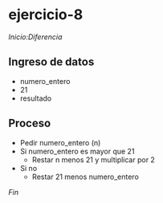 # ejercicio-8

*Inicio:Diferencia*

## Ingreso de datos
- numero_entero
- 21
- resultado
    
## Proceso
- Pedir numero_entero (n)
- Si numero_entero es mayor que 21
    - Restar n menos 21 y multiplicar por 2
- Si no 
    - Restar 21 menos numero_entero
    
*Fin*